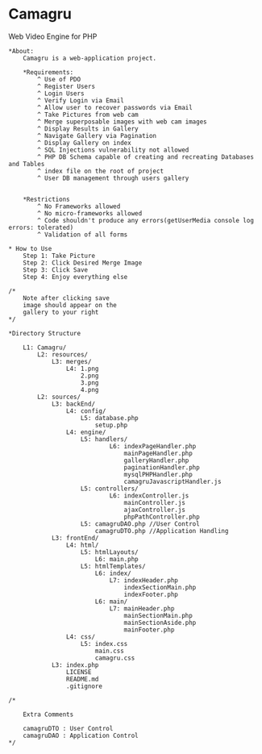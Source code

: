 # Camagru

Web Video Engine for PHP

    *About:
        Camagru is a web-application project.
        
        *Requirements:
            ^ Use of PDO
            ^ Register Users
            ^ Login Users
            ^ Verify Login via Email
            ^ Allow user to recover passwords via Email
            ^ Take Pictures from web cam
            ^ Merge superposable images with web cam images
            ^ Display Results in Gallery
            ^ Navigate Gallery via Pagination
            ^ Display Gallery on index
            ^ SQL Injections vulnerability not allowed
            ^ PHP DB Schema capable of creating and recreating Databases and Tables
            ^ index file on the root of project
            ^ User DB management through users gallery

            
        *Restrictions
            ^ No Frameworks allowed
            ^ No micro-frameworks allowed
            ^ Code shouldn't produce any errors(getUserMedia console log errors: tolerated)
            ^ Validation of all forms

    * How to Use
        Step 1: Take Picture
        Step 2: Click Desired Merge Image
        Step 3: Click Save
        Step 4: Enjoy everything else
        
    /* 
        Note after clicking save
        image should appear on the
        gallery to your right
    */
        
    *Directory Structure
    
        L1: Camagru/
            L2: resources/
                L3: merges/
                    L4: 1.png
                        2.png
                        3.png
                        4.png
            L2: sources/
                L3: backEnd/
                    L4: config/
                        L5: database.php
                            setup.php
                    L4: engine/
                        L5: handlers/
                                L6: indexPageHandler.php
                                    mainPageHandler.php
                                    galleryHandler.php
                                    paginationHandler.php
                                    mysqlPHPHandler.php
                                    camagruJavascriptHandler.js
                        L5: controllers/
                                L6: indexController.js
                                    mainController.js
                                    ajaxController.js
                                    phpPathController.php
                        L5: camagruDAO.php //User Control
                            camagruDTO.php //Application Handling
                L3: frontEnd/
                    L4: html/
                        L5: htmlLayouts/
                            L6: main.php
                        L5: htmlTemplates/
                            L6: index/
                                L7: indexHeader.php
                                    indexSectionMain.php
                                    indexFooter.php
                            L6: main/
                                L7: mainHeader.php
                                    mainSectionMain.php
                                    mainSectionAside.php
                                    mainFooter.php
                    L4: css/
                        L5: index.css
                            main.css
                            camagru.css
                L3: index.php
                    LICENSE
                    README.md
                    .gitignore
                    
    /* 
    
        Extra Comments
        
        camagruDTO : User Control
        camagruDAO : Application Control
    */

